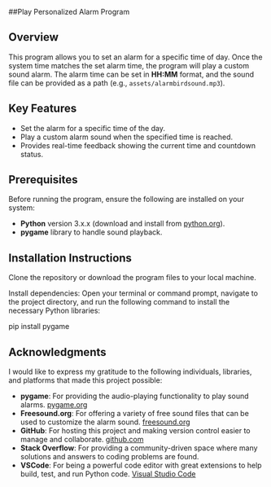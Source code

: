 ##Play Personalized Alarm Program

## Overview
This program allows you to set an alarm for a specific time of day. Once the system time matches the set alarm time, the program will play a custom sound alarm. The alarm time can be set in **HH:MM** format, and the sound file can be provided as a path (e.g., `assets/alarmbirdsound.mp3`).

## Key Features
- Set the alarm for a specific time of the day.
- Play a custom alarm sound when the specified time is reached.
- Provides real-time feedback showing the current time and countdown status.

## Prerequisites
Before running the program, ensure the following are installed on your system:
- **Python** version 3.x.x (download and install from [python.org](https://www.python.org/downloads/)).
- **pygame** library to handle sound playback. 


## Installation Instructions
Clone the repository or download the program files to your local machine.

Install dependencies: Open your terminal or command prompt, navigate to the project directory, and run the following command to install the necessary Python libraries:

pip install pygame


## Acknowledgments

I would like to express my gratitude to the following individuals, libraries, and platforms that made this project possible:

- **pygame**: For providing the audio-playing functionality to play sound alarms. [pygame.org](https://www.pygame.org)
- **Freesound.org**: For offering a variety of free sound files that can be used to customize the alarm sound. [freesound.org](https://freesound.org)
- **GitHub**: For hosting this project and making version control easier to manage and collaborate. [github.com](https://github.com)
- **Stack Overflow**: For providing a community-driven space where many solutions and answers to coding problems are found.
- **VSCode**: For being a powerful code editor with great extensions to help build, test, and run Python code. [Visual Studio Code](https://code.visualstudio.com/)



